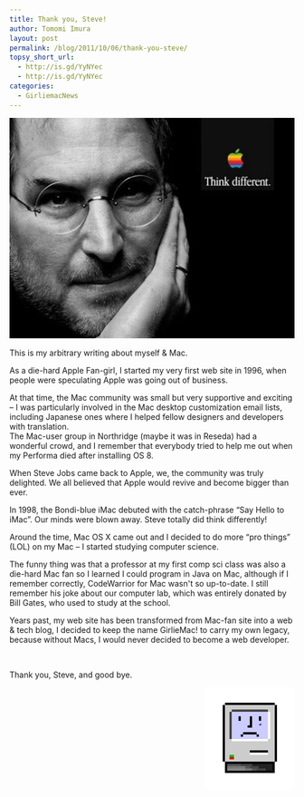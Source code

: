 ```yaml
---
title: Thank you, Steve!
author: Tomomi Imura
layout: post
permalink: /blog/2011/10/06/thank-you-steve/
topsy_short_url:
  - http://is.gd/YyNYec
  - http://is.gd/YyNYec
categories:
  - GirliemacNews
---
```

<img src="/assets/images/wp-content/uploads/2011/07/steve-jobs-think-different.jpg" alt="Think Different" title="steve-jobs-think-different" width="520" height="389" /> 

This is my arbitrary writing about myself & Mac. 

As a die-hard Apple Fan-girl, I started my very first web site in 1996, when people were speculating Apple was going out of business.

At that time, the Mac community was small but very supportive and exciting &#8211; I was particularly involved in the Mac desktop customization email lists, including Japanese ones where I helped fellow designers and developers with translation.  
The Mac-user group in Northridge (maybe it was in Reseda) had a wonderful crowd, and I remember that everybody tried to help me out when my Performa died after installing OS 8. 

When Steve Jobs came back to Apple, we, the community was truly delighted. We all believed that Apple would revive and become bigger than ever.

In 1998, the Bondi-blue iMac debuted with the catch-phrase &#8220;Say Hello to iMac&#8221;. Our minds were blown away. Steve totally did think differently! 

Around the time, Mac OS X came out and I decided to do more &#8220;pro things&#8221; (LOL) on my Mac &#8211; I started studying computer science. 

The funny thing was that a professor at my first comp sci class was also a die-hard Mac fan so I learned I could program in Java on Mac, although if I remember correctly, CodeWarrior for Mac wasn't so up-to-date. I still remember his joke about our computer lab, which was entirely donated by Bill Gates, who used to study at the school.

Years past, my web site has been transformed from Mac-fan site into a web & tech blog, I decided to keep the name GirlieMac! to carry my own legacy, because without Macs, I would never decided to become a web developer. 

&nbsp;

Thank you, Steve, and good bye.

<div align="right">
  <img src="/assets/images/wp-content/uploads/2011/10/sad-mac.jpg" alt="sad mac" title="sad-mac" width="157" height="180" />
</div>
